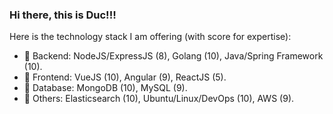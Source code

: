 ### Hi there, this is Duc!!!

Here is the technology stack I am offering (with score for expertise):
- 🔭 Backend: NodeJS/ExpressJS (8), Golang (10), Java/Spring Framework (10).
- 🌱 Frontend: VueJS (10), Angular (9), ReactJS (5).
- 🤔 Database: MongoDB (10), MySQL (9).
- 👯 Others: Elasticsearch (10), Ubuntu/Linux/DevOps (10), AWS (9).


